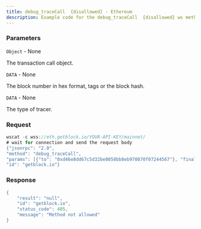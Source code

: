 ```yaml
---
title: debug_traceCall  {disallowed} - Ethereum
description: Example code for the debug_traceCall  {disallowed} ws method. Сomplete guide on how to use debug_traceCall  {disallowed} ws in GetBlock.io Web3 documentation.
---
```


### Parameters


`Object` - None

The transaction call object.

`DATA` - None

The block number in hex format, tags or the block hash.

`DATA` - None

The type of tracer.

### Request

``` java
wscat -c wss://eth.getblock.io/YOUR-API-KEY/mainnet/ 
# wait for connection and send the request body 
{"jsonrpc": "2.0",
"method": "debug_traceCall",
"params": [{"to": "0xd46e8dd67c5d32be8058bb8eb970870f07244567"}, "finalized", {"tracer": "callTracer"}],
"id": "getblock.io"}
```

###  Response

``` java
{
    "result": "null",
    "id": "getblock.io",
    "status_code": 405,
    "message": "Method not allowed"
}
```

